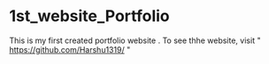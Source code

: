 # 1st_website_Portfolio
This is my first created portfolio website . To see thhe website, visit " https://github.com/Harshu1319/ "

